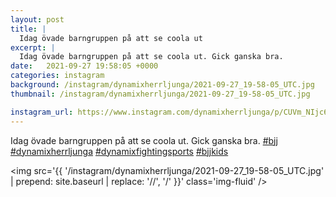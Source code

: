 ```yaml
---
layout: post
title: |
  Idag övade barngruppen på att se coola ut
excerpt: |
  Idag övade barngruppen på att se coola ut. Gick ganska bra.    
date:   2021-09-27 19:58:05 +0000
categories: instagram
background: /instagram/dynamixherrljunga/2021-09-27_19-58-05_UTC.jpg
thumbnail: /instagram/dynamixherrljunga/2021-09-27_19-58-05_UTC.jpg

instagram_url: https://www.instagram.com/dynamixherrljunga/p/CUVm_NIjc6i
---
```

Idag övade barngruppen på att se coola ut. Gick ganska bra. [#bjj](https://www.instagram.com/explore/tags/bjj/) [#dynamixherrljunga](https://www.instagram.com/explore/tags/dynamixherrljunga/) [#dynamixfightingsports](https://www.instagram.com/explore/tags/dynamixfightingsports/) [#bjjkids](https://www.instagram.com/explore/tags/bjjkids/)



<img src='{{ '/instagram/dynamixherrljunga/2021-09-27_19-58-05_UTC.jpg' | prepend: site.baseurl | replace: '//', '/' }}' class='img-fluid' />
